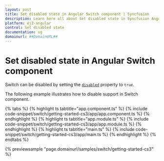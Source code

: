 ```yaml
---
layout: post
title: Set disabled state in Angular Switch component | Syncfusion
description: Learn here all about Set disabled state in Syncfusion Angular Switch component of Syncfusion Essential JS 2 and more.
platform: ej2-angular
control: Set disabled state 
documentation: ug
domainurl: ##DomainURL##
---
```


# Set disabled state in Angular Switch component

Switch can be disabled by setting the [`disabled`](https://ej2.syncfusion.com/angular/documentation/api/switch#disabled) property to `true`.

The following example illustrates how to disable support in Switch component.

{% tabs %}
{% highlight ts tabtitle="app.component.ts" %}
{% include code-snippet/switch/getting-started-cs3/app/app.component.ts %}
{% endhighlight %}
{% highlight ts tabtitle="app.module.ts" %}
{% include code-snippet/switch/getting-started-cs3/app/app.module.ts %}
{% endhighlight %}
{% highlight ts tabtitle="main.ts" %}
{% include code-snippet/switch/getting-started-cs3/app/main.ts %}
{% endhighlight %}
{% endtabs %}
  
{% previewsample "page.domainurl/samples/switch/getting-started-cs3" %}